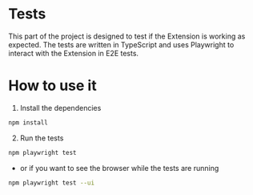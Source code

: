 # Tests

This part of the project is designed to test if the Extension is working as expected. The tests are written in TypeScript and uses Playwright to interact with the Extension in E2E tests.

# How to use it

1. Install the dependencies

```bash
npm install
```

2. Run the tests

```bash
npm playwright test
```

- or if you want to see the browser while the tests are running

```bash
npm playwright test --ui
```
